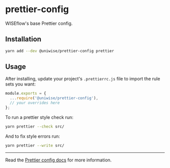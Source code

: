 # prettier-config

WISEflow's base Prettier config.

## Installation

```sh
yarn add --dev @uniwise/prettier-config prettier
```

## Usage

After installing, update your project's `.prettierrc.js` file to import the rule sets you want:

```js
module.exports = {
  ...require('@uniwise/prettier-config'),
  // your overrides here
};
```

To run a prettier style check run:
```sh
yarn prettier --check src/
```

And to fix style errors run:
```sh
yarn prettier --write src/
```

---

Read the [Prettier config docs](https://prettier.io) for more information.

